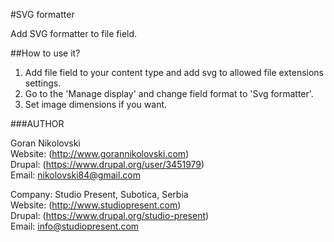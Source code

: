 #SVG formatter

Add SVG formatter to file field.

##How to use it?

1. Add file field to your content type and add svg to allowed file extensions
settings.
2. Go to the 'Manage display' and change field format to 'Svg formatter'.
3. Set image dimensions if you want.

###AUTHOR

Goran Nikolovski  
Website: (http://www.gorannikolovski.com)  
Drupal: (https://www.drupal.org/user/3451979)  
Email: nikolovski84@gmail.com  

Company: Studio Present, Subotica, Serbia  
Website: (http://www.studiopresent.com)  
Drupal: (https://www.drupal.org/studio-present)  
Email: info@studiopresent.com  
